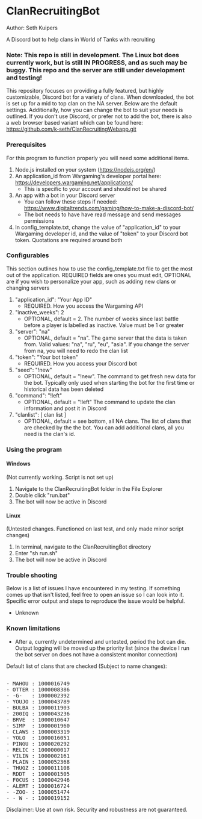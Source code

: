 # ClanRecruitingBot
Author: Seth Kuipers

A Discord bot to help clans in World of Tanks with recruiting

### Note: This repo is still in development. The Linux bot does currently work, but is still IN PROGRESS, and as such may be buggy. This repo and the server are still under development and testing!

This repository focuses on providing a fully featured, but highly customizable, Discord bot for a variety of clans. When downloaded, the bot is set up for a mid to top clan on the NA server. Below are the default settings. Additionally, how you can change the bot to suit your needs is outlined. If you don't use Discord, or prefer not to add the bot, there is also a web browser based variant which can be found here: https://github.com/k-seth/ClanRecruitingWebapp.git
  
### Prerequisites  

For this program to function properly you will need some additional items.  
1. Node.js installed on your system (https://nodejs.org/en/)
2. An application_id from Wargaming's developer portal here: https://developers.wargaming.net/applications/  
   * This is specific to your account and should not be shared
3. An app with a bot in your Discord server
   * You can follow these steps if needed: https://www.digitaltrends.com/gaming/how-to-make-a-discord-bot/
   * The bot needs to have have read message and send messages permissions
4. In config_template.txt, change the value of "application_id" to your Wargaming developer id, and the value of "token" to your Discord bot token. Quotations are required around both
 
### Configurables

This section outlines how to use the config_template.txt file to get the most out of the application. REQUIRED fields are ones you must edit, OPTIONAL are if you wish to personalize your app, such as adding new clans or changing servers

1. "application_id": "Your App ID"
   * REQUIRED. How you access the Wargaming API
2. "inactive_weeks": 2
   * OPTIONAL, default = 2. The number of weeks since last battle before a player is labelled as inactive. Value must be 1 or greater
3. "server": "na"
   * OPTIONAL, default = "na". The game server that the data is taken from. Valid values: "na", "ru", "eu", "asia". If you change the server from na, you will need to redo the clan list
4. "token": "Your bot token"
   * REQUIRED. How you access your Discord bot
5. "seed": "!new"
   * OPTIONAL, default = "!new". The command to get fresh new data for the bot. Typically only used when starting the bot for the first time or historical data has been deleted
6. "command": "!left"
   * OPTIONAL, default = "!left" The command to update the clan information and post it in Discord
7. "clanlist": [ clan list ]
   * OPTIONAL, default = see bottom, all NA clans. The list of clans that are checked by the the bot. You can add additional clans, all you need is the clan's id.

### Using the program  
  
#### Windows

(Not currently working. Script is not set up)
1. Navigate to the ClanRecruitingBot folder in the File Explorer
2. Double click "run.bat"
3. The bot will now be active in Discord

#### Linux

(Untested changes. Functioned on last test, and only made minor script changes)
1. In terminal, navigate to the ClanRecruitingBot directory
2. Enter "sh run.sh"
3. The bot will now be active in Discord

### Trouble shooting
  
Below is a list of issues I have encountered in my testing. If something comes up that isn't listed, feel free to open an issue so I can look into it. Specific error output and steps to reproduce the issue would be helpful.  
  
- Unknown
  
### Known limitations  
  
- After a, currently undetermined and untested, period the bot can die. Output logging will be moved up the priority list (since the device I run the bot server on does not have a consistent monitor connection)

Default list of clans that are checked (Subject to name changes):  
<pre>  
- MAHOU : 1000016749  
- OTTER : 1000008386  
- -G-   : 1000002392  
- YOUJO : 1000043789  
- BULBA : 1000011903  
- 200IQ : 1000043236  
- BRVE  : 1000010647  
- SIMP  : 1000001960  
- CLAWS : 1000003319  
- YOLO  : 1000016051  
- PINGU : 1000020292  
- RELIC : 1000000017  
- VILIN : 1000002161  
- PLAIN : 1000052368
- THUGZ : 1000011108
- RDDT  : 1000001505
- F0CUS : 1000042946  
- ALERT : 1000016724  
- -ZOO- : 1000051474  
- -_W_- : 1000019152
</pre>  
  
Disclaimer: Use at own risk. Security and robustness are not guaranteed.  